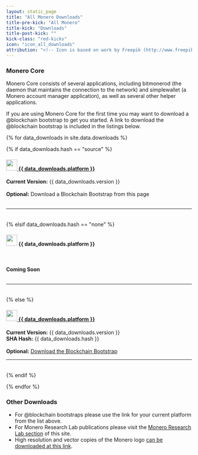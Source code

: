 ```yaml
---
layout: static_page
title: "All Monero Downloads"
title-pre-kick: "All Monero"
title-kick: "Downloads"
title-post-kick: ""
kick-class: "red-kicks"
icon: "icon_all_downloads"
attribution: "<!-- Icon is based on work by Freepik (http://www.freepik.com) and is licensed under Creative Commons BY 3.0 -->"
---
```


### Monero Core

Monero Core consists of several applications, including bitmonerod (the daemon that maintains the connection to the network) and simplewallet (a Monero account manager application), as well as several other helper applications.

If you are using Monero Core for the first time you may want to download a @blockchain bootstrap to get you started. A link to download the @blockchain bootstrap is included in the listings below.

<div class="row">

{% for data_downloads in site.data.downloads %}

{% if data_downloads.hash == "source" %}

<div class="col-lg-6" style="padding-bottom: 5px;">

<h4>
 <a href="{{ data_downloads.url }}">
  <img src="//static.monero.cc/images/platforms/{{ data_downloads.icon }}" style="height: 30px;"> {{ data_downloads.platform }}
 </a>
</h4>

<strong>Current Version:</strong> {{ data_downloads.version }}<br>
<br>
<strong>Optional:</strong> Download a Blockchain Bootstrap from this page<br><br>
<hr>

</div>

{% elsif data_downloads.hash == "none" %}

<div class="col-lg-6" style="padding-bottom: 5px;">

<h4>
  <img src="//static.monero.cc/images/platforms/{{ data_downloads.icon }}" style="height: 30px;"> {{ data_downloads.platform }}
</h4>

<br><br>
<strong>Coming Soon</strong><br><br>
<hr>

</div>

{% else %}

<div class="col-lg-6" style="padding-bottom: 5px;">

<h4>
 <a href="{{ data_downloads.url }}">
  <img src="//static.monero.cc/images/platforms/{{ data_downloads.icon }}" style="height: 30px;"> {{ data_downloads.platform }}
 </a>
</h4>

<strong>Current Version:</strong> {{ data_downloads.version }}<br>
<strong>SHA Hash:</strong> {{ data_downloads.hash }}<br>
<br>
<strong>Optional:</strong> <a href="/downloads/blockchain/{{ data_downloads.blockchain }}/blockchain.bin">Download the Blockchain Bootstrap</a>
<hr>

</div>

{% endif %}

{% endfor %}
</div>

### Other Downloads

- For @blockchain bootstraps please use the link for your current platform from the list above.
- For Monero Research Lab publications please visit the [Monero Research Lab section](/research-lab) of this site.
- High resolution and vector copies of the Monero logo [can be downloaded at this link](/downloads/resources/branding.zip).
